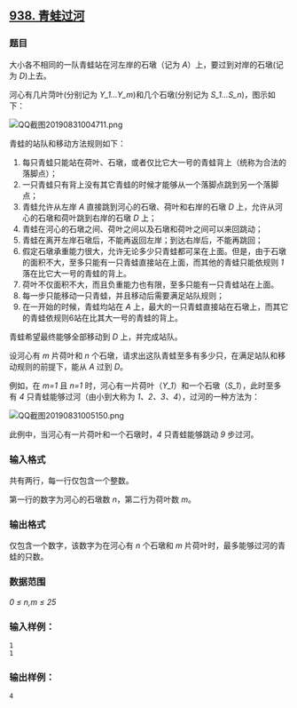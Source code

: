 ## [938. 青蛙过河](https://www.acwing.com/problem/content/940/)

### 题目

大小各不相同的一队青蛙站在河左岸的石墩（记为 *A*）上，要过到对岸的石墩(记为 *D*)上去。

河心有几片菏叶(分别记为 *Y_1…Y_m*)和几个石墩(分别记为 *S_1…S_n*)，图示如下：

 ![QQ截图20190831004711.png](https://cdn.acwing.com/media/article/image/2019/08/31/19_d7f70fc0cb-QQ截图20190831004711.png)

青蛙的站队和移动方法规则如下：

1. 每只青蛙只能站在荷叶、石墩，或者仅比它大一号的青蛙背上（统称为合法的落脚点）；
2. 一只青蛙只有背上没有其它青蛙的时候才能够从一个落脚点跳到另一个落脚点；
3. 青蛙允许从左岸 *A* 直接跳到河心的石墩、荷叶和右岸的石墩 *D* 上，允许从河心的石墩和荷叶跳到右岸的石墩 *D* 上；
4. 青蛙在河心的石墩之间、荷叶之间以及石墩和荷叶之间可以来回跳动；
5. 青蛙在离开左岸石墩后，不能再返回左岸；到达右岸后，不能再跳回；
6. 假定石墩承重能力很大，允许无论多少只青蛙都可呆在上面。但是，由于石墩的面积不大，至多只能有一只青蛙直接站在上面，而其他的青蛙只能依规则 *1* 落在比它大一号的青蛙的背上。
7. 荷叶不仅面积不大，而且负重能力也有限，至多只能有一只青蛙站在上面。
8. 每一步只能移动一只青蛙，并且移动后需要满足站队规则；
9. 在一开始的时候，青蛙均站在 *A* 上，最大的一只青蛙直接站在石墩上，而其它的青蛙依规则6站在比其大一号的青蛙的背上。

青蛙希望最终能够全部移动到 *D* 上，并完成站队。

设河心有 *m* 片荷叶和 *n* 个石墩，请求出这队青蛙至多有多少只，在满足站队和移动规则的前提下，能从 *A* 过到 *D*。

例如，在 *m=1* 且 *n=1* 时，河心有一片荷叶（*Y_1*）和一个石墩（*S_1*），此时至多有 *4* 只青蛙能够过河（由小到大称为 *1、2、3、4*），过河的一种方法为：

 ![QQ截图20190831005150.png](https://cdn.acwing.com/media/article/image/2019/08/31/19_7c94fca4cb-QQ截图20190831005150.png)

此例中，当河心有一片荷叶和一个石墩时，*4* 只青蛙能够跳动 *9* 步过河。

### 输入格式

共有两行，每一行仅包含一个整数。

第一行的数字为河心的石墩数 *n*，第二行为荷叶数 *m*。

### 输出格式

仅包含一个数字，该数字为在河心有 *n* 个石墩和 *m* 片荷叶时，最多能够过河的青蛙的只数。

### 数据范围

*0 ≤ n,m ≤ 25*

### 输入样例：

```
1
1
```

### 输出样例：

```
4
```
